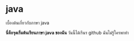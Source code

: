 # java
เบื้องต้นเกี่ยวกับภาษา java

**นี่คือจุดเริ่มต้นเรียนภาษา java ของฉัน**
วันนี้ได้เรีนร github ฉันไม่รู้ใครพาทำ
